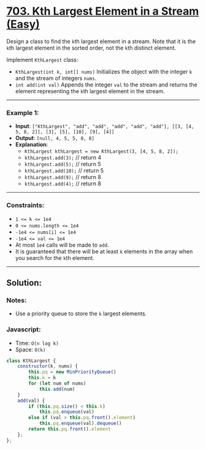 # [703. Kth Largest Element in a Stream (Easy)](https://leetcode.com/problems/kth-largest-element-in-a-stream/)

Design a class to find the `k`th largest element in a stream. Note that it is the `k`th largest element in the sorted order, not the `k`th distinct element.

Implement `KthLargest` class:
 - `KthLargest(int k, int[] nums)` Initializes the object with the integer `k` and the stream of integers `nums`.
 - `int add(int val)` Appends the integer `val` to the stream and returns the element representing the `k`th largest element in the stream.

---
### Example 1:
 - **Input**: `["KthLargest", "add", "add", "add", "add", "add"], [[3, [4, 5, 8, 2]], [3], [5], [10], [9], [4]]`
 - **Output**: `[null, 4, 5, 5, 8, 8]`
 - **Explanation**:
   - `KthLargest kthLargest = new KthLargest(3, [4, 5, 8, 2]);`
   - `kthLargest.add(3);`   // return 4
   - `kthLargest.add(5);`   // return 5
   - `kthLargest.add(10);`  // return 5
   - `kthLargest.add(9);`   // return 8
   - `kthLargest.add(4);`   // return 8
 
---
### Constraints:
 - `1 <= k <= 1e4`
 - `0 <= nums.length <= 1e4`
 - `-1e4 <= nums[i] <= 1e4`
 - `-1e4 <= val <= 1e4`
 - At most `1e4` calls will be made to `add`.
 - It is guaranteed that there will be at least `k` elements in the array when you search for the `k`th element.

---
## Solution:
### Notes:
 - Use a priority queue to store the `k` largest elements.

### Javascript:
 - Time: `O(n log k)`
 - Space: `O(k)`

```js
class KthLargest {
    constructor(k, nums) {
        this.pq = new MinPriorityQueue()
        this.k = k
        for (let num of nums)
            this.add(num)
    }
    add(val) {
        if (this.pq.size() < this.k)
            this.pq.enqueue(val)
        else if (val > this.pq.front().element)
            this.pq.enqueue(val).dequeue()
        return this.pq.front().element
    };
};
```
